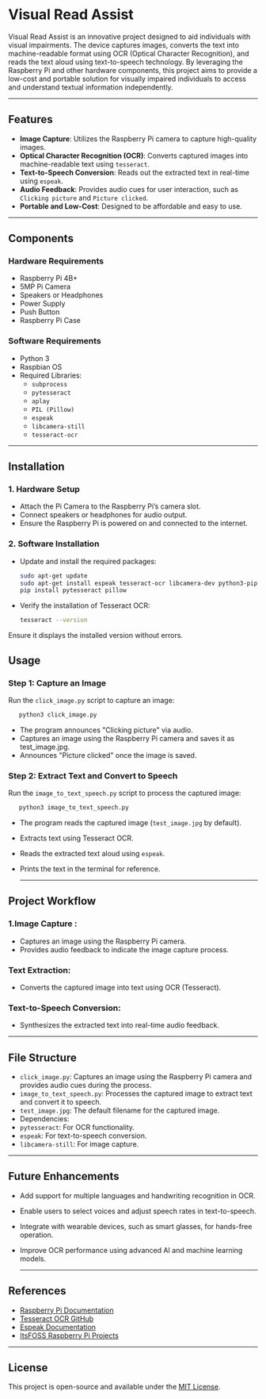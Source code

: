 # Visual Read Assist

Visual Read Assist is an innovative project designed to aid individuals with visual impairments. The device captures images, converts the text into machine-readable format using OCR (Optical Character Recognition), and reads the text aloud using text-to-speech technology. By leveraging the Raspberry Pi and other hardware components, this project aims to provide a low-cost and portable solution for visually impaired individuals to access and understand textual information independently.

---

## Features

- **Image Capture**: Utilizes the Raspberry Pi camera to capture high-quality images.
- **Optical Character Recognition (OCR)**: Converts captured images into machine-readable text using `tesseract`.
- **Text-to-Speech Conversion**: Reads out the extracted text in real-time using `espeak`.
- **Audio Feedback**: Provides audio cues for user interaction, such as `Clicking picture` and `Picture clicked`.
- **Portable and Low-Cost**: Designed to be affordable and easy to use.

---

## Components

### Hardware Requirements
- Raspberry Pi 4B+
- 5MP Pi Camera
- Speakers or Headphones
- Power Supply
- Push Button
- Raspberry Pi Case

### Software Requirements
- Python 3
- Raspbian OS
- Required Libraries:
  - `subprocess`
  - `pytesseract`
  - `aplay`
  - `PIL (Pillow)`
  - `espeak`
  - `libcamera-still`
  - `tesseract-ocr`

---

## Installation

### 1. Hardware Setup
- Attach the Pi Camera to the Raspberry Pi’s camera slot.
- Connect speakers or headphones for audio output.
- Ensure the Raspberry Pi is powered on and connected to the internet.

### 2. Software Installation
- Update and install the required packages:
  ```bash
  sudo apt-get update
  sudo apt-get install espeak tesseract-ocr libcamera-dev python3-pip
  pip install pytesseract pillow

- Verify the installation of Tesseract OCR:
  ```bash
  tesseract --version
Ensure it displays the installed version without errors.

## Usage

### Step 1: Capture an Image
Run the `click_image.py` script to capture an image:
 ```bash
    python3 click_image.py
```
- The program announces "Clicking picture" via audio.
- Captures an image using the Raspberry Pi camera and saves it as test_image.jpg.
- Announces "Picture clicked" once the image is saved.

### Step 2: Extract Text and Convert to Speech
Run the `image_to_text_speech.py` script to process the captured image:
 ```bash
    python3 image_to_text_speech.py
```
- The program reads the captured image (`test_image.jpg` by default).
- Extracts text using Tesseract OCR.
- Reads the extracted text aloud using `espeak`.
- Prints the text in the terminal for reference.

  ---

 ## Project Workflow

 ### 1.Image Capture : 
- Captures an image using the Raspberry Pi camera.
- Provides audio feedback to indicate the image capture process.
### Text Extraction:
- Converts the captured image into text using OCR (Tesseract).
### Text-to-Speech Conversion:
- Synthesizes the extracted text into real-time audio feedback.

---

## File Structure
- `click_image.py`: Captures an image using the Raspberry Pi camera and provides audio cues during the process.
- `image_to_text_speech.py`: Processes the captured image to extract text and convert it to speech.
- `test_image.jpg`: The default filename for the captured image.
- Dependencies:
 - `pytesseract`: For OCR functionality.
 - `espeak`: For text-to-speech conversion.
 - `libcamera-still`: For image capture.

---

## Future Enhancements
- Add support for multiple languages and handwriting recognition in OCR.
- Enable users to select voices and adjust speech rates in text-to-speech.
- Integrate with wearable devices, such as smart glasses, for hands-free operation.
- Improve OCR performance using advanced AI and machine learning models.

  ---

## References

- [Raspberry Pi Documentation](https://www.raspberrypi.com/documentation/)
- [Tesseract OCR GitHub](https://github.com/tesseract-ocr/tesseract)
- [Espeak Documentation](https://espeak.sourceforge.net/)
- [ItsFOSS Raspberry Pi Projects](https://itsfoss.com/raspberry-pi-projects/)

---

## License

This project is open-source and available under the [MIT License](https://opensource.org/licenses/MIT).
